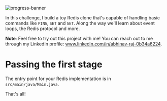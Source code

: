 ![progress-banner](https://backend.codecrafters.io/progress/redis/92e02bd4-ad94-411f-82e5-04f8d276d1f8)



In this challenge, I build a toy Redis clone that's capable of handling
basic commands like `PING`, `SET` and `GET`. Along the way we'll learn about
event loops, the Redis protocol and more.

**Note**: Feel free to try out this project with me! You can reach out to me through my LinkedIn profile: www.linkedin.com/in/abhinav-raj-0b34a6224.

# Passing the first stage

The entry point for your Redis implementation is in `src/main/java/Main.java`.


That's all!
